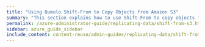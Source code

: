 ```yaml
---
title: "Using Qumulo Shift-From to Copy Objects from Amazon S3"
summary: "This section explains how to use Shift-From to copy objects from a folder in an Amazon Simple Storage Service (Amazon S3) bucket (cloud object store) to a directory in a Qumulo cluster and how to manage Shift relationships."
permalink: /azure-administrator-guide/replicating-data/shift-from-s3.html
sidebar: azure_guide_sidebar
include_content: content-reuse/admin-guides/replicating-data/shift-from-s3.md
---
```



